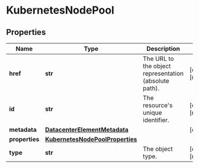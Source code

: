# KubernetesNodePool

## Properties
| Name | Type | Description | Notes |
| ------------ | ------------- | ------------- | ------------- |
| **href** | **str** | The URL to the object representation (absolute path). | [optional] [readonly]  |
| **id** | **str** | The resource&#39;s unique identifier. | [optional] [readonly]  |
| **metadata** | [**DatacenterElementMetadata**](DatacenterElementMetadata.md) |  | [optional]  |
| **properties** | [**KubernetesNodePoolProperties**](KubernetesNodePoolProperties.md) |  |  |
| **type** | **str** | The object type. | [optional] [readonly]  |



